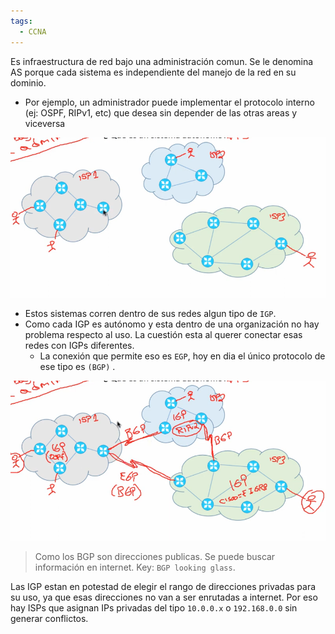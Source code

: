 ```yaml
---
tags:
  - CCNA
---
```

Es infraestructura de red bajo una administración comun. Se le denomina AS porque cada sistema es independiente del manejo de la red en su dominio.
- Por ejemplo, un administrador puede implementar el protocolo interno (ej: OSPF, RIPv1, etc) que desea sin depender de las otras areas y viceversa

![](_anexos_/Screenshot%20from%202023-12-27%2016-27-41.png)

- Estos sistemas corren dentro de sus redes algun tipo de `IGP`. 
- Como cada IGP es autónomo y esta dentro de una organización no hay problema respecto al uso. La cuestión esta al querer conectar esas redes con IGPs diferentes.
	- La conexión que permite eso es `EGP`, hoy en dia el único protocolo de ese tipo es  `(BGP)` .

![](_anexos_/Screenshot%20from%202023-12-27%2016-31-42.png)

> Como los BGP son direcciones publicas. Se puede buscar información en internet. Key: `BGP looking glass`.

Las IGP estan en potestad de elegir el rango de direcciones privadas para su uso, ya que esas direcciones no van a ser enrutadas a internet. Por eso hay ISPs que asignan IPs privadas del tipo `10.0.0.x` o `192.168.0.0` sin generar conflictos. 
